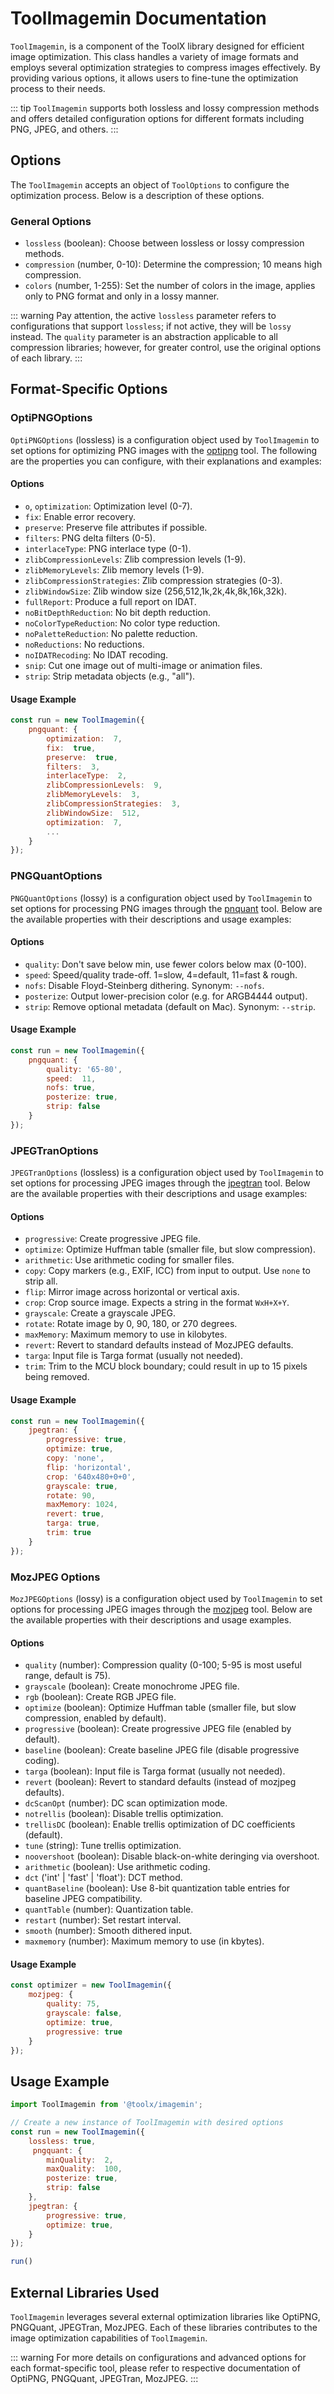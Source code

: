 # ToolImagemin Documentation

`ToolImagemin`, is a component of the ToolX library designed for efficient image optimization. This class handles a variety of image formats and employs several optimization strategies to compress images effectively. By providing various options, it allows users to fine-tune the optimization process to their needs.

::: tip
`ToolImagemin` supports both lossless and lossy compression methods and offers detailed configuration options for different formats including PNG, JPEG, and others.
:::

## Options

The `ToolImagemin` accepts an object of `ToolOptions` to configure the optimization process. Below is a description of these options.

### General Options

- `lossless` (boolean): Choose between lossless or lossy compression methods.
- `compression` (number, 0-10): Determine the compression; 10 means high compression.
- `colors` (number, 1-255): Set the number of colors in the image, applies only to PNG format and only in a lossy manner.

::: warning
Pay attention, the active `lossless` parameter refers to configurations that support `lossless`; if not active, they will be `lossy` instead.
The `quality` parameter is an abstraction applicable to all compression libraries; however, for greater control, use the original options of each library.
:::

## Format-Specific Options

### OptiPNGOptions

`OptiPNGOptions` (lossless) is a configuration object used by `ToolImagemin` to set options for optimizing PNG images with the [optipng](https://www.npmjs.com/package/optipng-bin) tool. The following are the properties you can configure, with their explanations and examples:

#### Options

- `o`, `optimization`: Optimization level (0-7).
- `fix`: Enable error recovery.
- `preserve`: Preserve file attributes if possible.
- `filters`: PNG delta filters (0-5).
- `interlaceType`: PNG interlace type (0-1).
- `zlibCompressionLevels`: Zlib compression levels (1-9).
- `zlibMemoryLevels`: Zlib memory levels (1-9).
- `zlibCompressionStrategies`: Zlib compression strategies (0-3).
- `zlibWindowSize`: Zlib window size (256,512,1k,2k,4k,8k,16k,32k).
- `fullReport`: Produce a full report on IDAT.
- `noBitDepthReduction`: No bit depth reduction.
- `noColorTypeReduction`: No color type reduction.
- `noPaletteReduction`: No palette reduction.
- `noReductions`: No reductions.
- `noIDATRecoding`: No IDAT recoding.
- `snip`: Cut one image out of multi-image or animation files.
- `strip`: Strip metadata objects (e.g., "all").

#### Usage Example

```js
const run = new ToolImagemin({
    pngquant: {
        optimization:  7,
        fix:  true,
        preserve:  true,
        filters:  3,
        interlaceType:  2,
        zlibCompressionLevels:  9,
        zlibMemoryLevels:  3,
        zlibCompressionStrategies:  3,
        zlibWindowSize:  512,
        optimization:  7,
        ...
    }
});
```

### PNGQuantOptions

`PNGQuantOptions` (lossy) is a configuration object used by `ToolImagemin` to set options for processing PNG images through the [pnquant](https://www.npmjs.com/package/pngquant-bin) tool. Below are the available properties with their descriptions and usage examples:

#### Options

- `quality`: Don't save below min, use fewer colors below max (0-100).
- `speed`: Speed/quality trade-off. 1=slow, 4=default, 11=fast & rough.
- `nofs`: Disable Floyd-Steinberg dithering. Synonym: `--nofs`.
- `posterize`: Output lower-precision color (e.g. for ARGB4444 output).
- `strip`: Remove optional metadata (default on Mac). Synonym: `--strip`.

#### Usage Example

```js
const run = new ToolImagemin({
    pngquant: {
        quality: '65-80',
        speed:  11,     
        nofs: true,
        posterize: true,   
        strip: false
    }
});
```

### JPEGTranOptions

`JPEGTranOptions` (lossless) is a configuration object used by `ToolImagemin` to set options for processing JPEG images through the [jpegtran](https://www.npmjs.com/package/jpegtran-bin) tool. Below are the available properties with their descriptions and usage examples:

#### Options

- `progressive`: Create progressive JPEG file.
- `optimize`: Optimize Huffman table (smaller file, but slow compression).
- `arithmetic`: Use arithmetic coding for smaller files.
- `copy`: Copy markers (e.g., EXIF, ICC) from input to output. Use `none` to strip all.
- `flip`: Mirror image across horizontal or vertical axis.
- `crop`: Crop source image. Expects a string in the format `WxH+X+Y`.
- `grayscale`: Create a grayscale JPEG.
- `rotate`: Rotate image by 0, 90, 180, or 270 degrees.
- `maxMemory`: Maximum memory to use in kilobytes.
- `revert`: Revert to standard defaults instead of MozJPEG defaults.
- `targa`: Input file is Targa format (usually not needed).
- `trim`: Trim to the MCU block boundary; could result in up to 15 pixels being removed.

#### Usage Example

```js
const run = new ToolImagemin({
    jpegtran: {
        progressive: true,
        optimize: true,
        copy: 'none',
        flip: 'horizontal',
        crop: '640x480+0+0',
        grayscale: true,
        rotate: 90,
        maxMemory: 1024,
        revert: true,
        targa: true,
        trim: true
    }
});
```

### MozJPEG Options

`MozJPEGOptions` (lossy) is a configuration object used by `ToolImagemin` to set options for processing JPEG images through the [mozjpeg](https://www.npmjs.com/package/mozjpeg) tool. Below are the available properties with their descriptions and usage examples.

#### Options

- `quality` (number): Compression quality (0-100; 5-95 is most useful range, default is 75).
- `grayscale` (boolean): Create monochrome JPEG file.
- `rgb` (boolean): Create RGB JPEG file.
- `optimize` (boolean): Optimize Huffman table (smaller file, but slow compression, enabled by default).
- `progressive` (boolean): Create progressive JPEG file (enabled by default).
- `baseline` (boolean): Create baseline JPEG file (disable progressive coding).
- `targa` (boolean): Input file is Targa format (usually not needed).
- `revert` (boolean): Revert to standard defaults (instead of mozjpeg defaults).
- `dcScanOpt` (number): DC scan optimization mode.
- `notrellis` (boolean): Disable trellis optimization.
- `trellisDC` (boolean): Enable trellis optimization of DC coefficients (default).
- `tune` (string): Tune trellis optimization.
- `noovershoot` (boolean): Disable black-on-white deringing via overshoot.
- `arithmetic` (boolean): Use arithmetic coding.
- `dct` ('int' | 'fast' | 'float'): DCT method.
- `quantBaseline` (boolean): Use 8-bit quantization table entries for baseline JPEG compatibility.
- `quantTable` (number): Quantization table.
- `restart` (number): Set restart interval.
- `smooth` (number): Smooth dithered input.
- `maxmemory` (number): Maximum memory to use (in kbytes).

#### Usage Example

```js
const optimizer = new ToolImagemin({
    mozjpeg: {
        quality: 75,
        grayscale: false,
        optimize: true,
        progressive: true
    }
});
```

## Usage Example

```js
import ToolImagemin from '@toolx/imagemin';

// Create a new instance of ToolImagemin with desired options
const run = new ToolImagemin({
    lossless: true,
     pngquant: {
        minQuality:  2,
        maxQuality:  100,
        posterize: true,   
        strip: false
    },
    jpegtran: {
        progressive: true,
        optimize: true,
    }
});

run()

```

## External Libraries Used

`ToolImagemin` leverages several external optimization libraries like OptiPNG, PNGQuant, JPEGTran, MozJPEG. Each of these libraries contributes to the image optimization capabilities of `ToolImagemin`.

::: warning
For more details on configurations and advanced options for each format-specific tool, please refer to respective documentation of OptiPNG, PNGQuant, JPEGTran, MozJPEG.
:::
